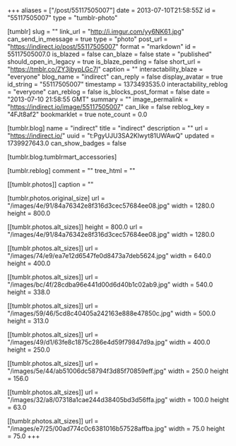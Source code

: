 +++
aliases = ["/post/55117505007"]
date = 2013-07-10T21:58:55Z
id = "55117505007"
type = "tumblr-photo"

[tumblr]
slug = ""
link_url = "http://i.imgur.com/yy6NK61.jpg"
can_send_in_message = true
type = "photo"
post_url = "https://indirect.io/post/55117505007"
format = "markdown"
id = 55117505007.0
is_blazed = false
can_blaze = false
state = "published"
should_open_in_legacy = true
is_blaze_pending = false
short_url = "https://tmblr.co/ZY3jbypLGc7l"
caption = ""
interactability_blaze = "everyone"
blog_name = "indirect"
can_reply = false
display_avatar = true
id_string = "55117505007"
timestamp = 1373493535.0
interactability_reblog = "everyone"
can_reblog = false
is_blocks_post_format = false
date = "2013-07-10 21:58:55 GMT"
summary = ""
image_permalink = "https://indirect.io/image/55117505007"
can_like = false
reblog_key = "4FJt8af2"
bookmarklet = true
note_count = 0.0

[tumblr.blog]
name = "indirect"
title = "indirect"
description = ""
url = "https://indirect.io/"
uuid = "t:PgyUJU3SA2Klwyt81UWAwQ"
updated = 1739927643.0
can_show_badges = false

[tumblr.blog.tumblrmart_accessories]

[tumblr.reblog]
comment = ""
tree_html = ""

[[tumblr.photos]]
caption = ""

[tumblr.photos.original_size]
url = "/images/4e/91/84a76342e8f316d3cec57684ee08.jpg"
width = 1280.0
height = 800.0

[[tumblr.photos.alt_sizes]]
height = 800.0
url = "/images/4e/91/84a76342e8f316d3cec57684ee08.jpg"
width = 1280.0

[[tumblr.photos.alt_sizes]]
url = "/images/74/e9/ea7e12d6547fe0d8473a7deb5624.jpg"
width = 640.0
height = 400.0

[[tumblr.photos.alt_sizes]]
url = "/images/bc/4f/28cdba96e441d00d6d40b1c02ab9.jpg"
width = 540.0
height = 338.0

[[tumblr.photos.alt_sizes]]
url = "/images/59/46/5cd8c40405a242163e888e47850c.jpg"
width = 500.0
height = 313.0

[[tumblr.photos.alt_sizes]]
url = "/images/49/d1/63fe8c1875c286e4d59f79847d9a.jpg"
width = 400.0
height = 250.0

[[tumblr.photos.alt_sizes]]
url = "/images/5e/44/ab51006dc58794f3d85f70859eff.jpg"
width = 250.0
height = 156.0

[[tumblr.photos.alt_sizes]]
url = "/images/32/a8/07318a1cae244d38405bd3d56ffa.jpg"
width = 100.0
height = 63.0

[[tumblr.photos.alt_sizes]]
url = "/images/e7/25/00ad774c0c6381016b57528affba.jpg"
width = 75.0
height = 75.0
+++
